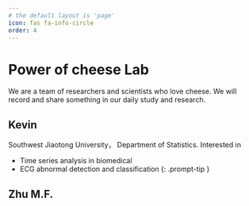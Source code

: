 ```yaml
---
# the default layout is 'page'
icon: fas fa-info-circle
order: 4
---
```


<!-- > Add Markdown syntax content to file `_tabs/about.md`{: .filepath } and it will show up on this page.
{: .prompt-tip } -->


# Power of cheese Lab
We are a team of researchers and scientists who love cheese. We will record and share something in our daily study and research.


## Kevin
Southwest Jiaotong University， Department of Statistics.
Interested in
- Time series analysis in biomedical
- ECG abnormal detection and classification
{: .prompt-tip }


## Zhu M.F.